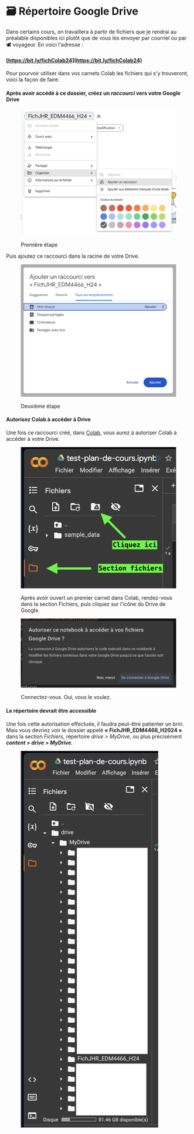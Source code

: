 # 🗃 Répertoire Google Drive

Dans certains cours, on travaillera à partir de fichiers que je rendrai au préalable disponibles ici plutôt que de vous les envoyer par courriel ou par 🕊️ voyageur. En voici l'adresse :

#### [https://bit.ly/fichColab24](https://bit.ly/fichColab24)

Pour pourvoir utiliser dans vos carnets Colab les fichiers qui s'y trouveront, voici la façon de faire.

#### Après avoir accédé à ce dossier, créez un _raccourci_ vers votre Google Drive

<figure><img src="../.gitbook/assets/raccDrive1-24.png" alt=""><figcaption><p>Première étape</p></figcaption></figure>

Puis ajoutez ce raccourci dans la racine de votre Drive.

<figure><img src="../.gitbook/assets/raccDrive2-24.png" alt=""><figcaption><p>Deuxième étape</p></figcaption></figure>

#### Autorisez Colab à accéder à Drive

Une fois ce raccourci créé, dans [Colab](https://colab.research.google.com), vous aurez à autoriser Colab à accéder à votre Drive.

<figure><img src="../.gitbook/assets/colab24-1.png" alt=""><figcaption><p>Après avoir ouvert un premier carnet dans Colab, rendez-vous dans la section Fichiers, puis cliquez sur l'icône du Drive de Google.</p></figcaption></figure>

<figure><img src="../.gitbook/assets/colab24-2.png" alt=""><figcaption><p>Connectez-vous. Oui, vous le voulez.</p></figcaption></figure>

#### Le répertoire devrait être accessible

Une fois cette autorisation effectuée, il faudra peut-être patienter un brin. Mais vous devriez voir le dossier appelé **« FichJHR\_EDM4466\_H2024 »** dans la section _Fichiers_, répertoire _drive > MyDrive_, ou plus précisément _**content > drive > MyDrive**._

<figure><img src="../.gitbook/assets/colab24-3.png" alt=""><figcaption></figcaption></figure>
